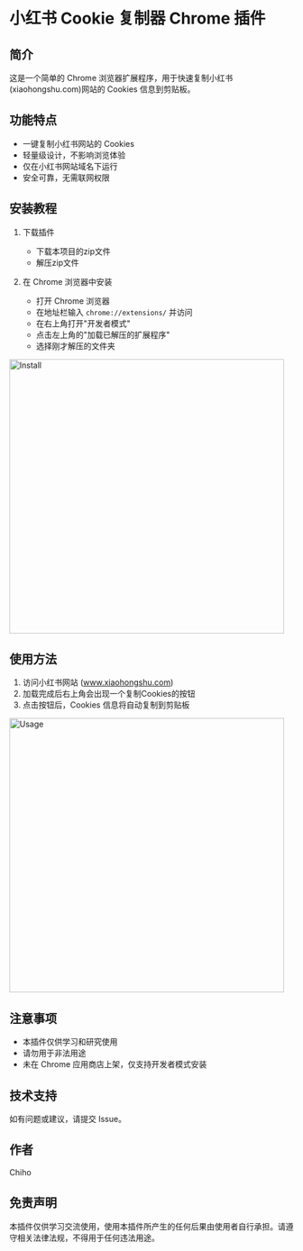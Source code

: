# 小红书 Cookie 复制器 Chrome 插件

## 简介

这是一个简单的 Chrome 浏览器扩展程序，用于快速复制小红书(xiaohongshu.com)网站的 Cookies 信息到剪贴板。

## 功能特点

-   一键复制小红书网站的 Cookies
-   轻量级设计，不影响浏览体验
-   仅在小红书网站域名下运行
-   安全可靠，无需联网权限

## 安装教程

1. 下载插件

    - 下载本项目的zip文件
    - 解压zip文件

2. 在 Chrome 浏览器中安装
    - 打开 Chrome 浏览器
    - 在地址栏输入 `chrome://extensions/` 并访问
    - 在右上角打开"开发者模式"
    - 点击左上角的"加载已解压的扩展程序"
    - 选择刚才解压的文件夹
<img width="487" alt="Install" src="https://github.com/user-attachments/assets/b6f36cb3-a28c-435d-9980-8eff73c6d1b3" />

## 使用方法

1. 访问小红书网站 (www.xiaohongshu.com)
2. 加载完成后右上角会出现一个复制Cookies的按钮
3. 点击按钮后，Cookies 信息将自动复制到剪贴板
<img width="487" alt="Usage" src="https://github.com/user-attachments/assets/94635b5a-5360-4eb8-b799-b6ff4435c83a" />

## 注意事项

-   本插件仅供学习和研究使用
-   请勿用于非法用途
-   未在 Chrome 应用商店上架，仅支持开发者模式安装

## 技术支持

如有问题或建议，请提交 Issue。

## 作者

Chiho

## 免责声明

本插件仅供学习交流使用，使用本插件所产生的任何后果由使用者自行承担。请遵守相关法律法规，不得用于任何违法用途。
